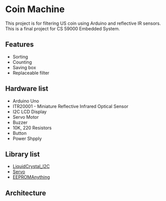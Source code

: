 # Coin Machine

This project is for filtering US coin using Arduino and reflective IR sensors.
This is a final project for CS 59000 Embedded System.

## Features

* Sorting
* Counting
* Saving box
* Replaceable filter

## Hardware list

* Arduino Uno
* ITR20001 - Miniature Reflective Infrared Optical Sensor
* I2C LCD Display
* Servo Motor
* Buzzer
* 10K, 220 Resistors
* Button
* Power Shpply

## Library list

* [LiquidCrystal_I2C](https://github.com/johnrickman/LiquidCrystal_I2C)
* [Servo](https://www.arduino.cc/reference/en/libraries/servo/)
* [EEPROMAnything](https://playground.arduino.cc/Code/EEPROMWriteAnything/)

## Architecture

